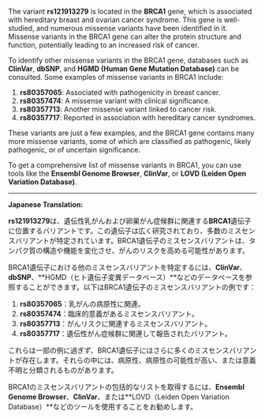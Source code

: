 The variant **rs121913279** is located in the **BRCA1** gene, which is associated with hereditary breast and ovarian cancer syndrome. This gene is well-studied, and numerous missense variants have been identified in it. Missense variants in the BRCA1 gene can alter the protein structure and function, potentially leading to an increased risk of cancer.

To identify other missense variants in the BRCA1 gene, databases such as **ClinVar**, **dbSNP**, and **HGMD (Human Gene Mutation Database)** can be consulted. Some examples of missense variants in BRCA1 include:

1. **rs80357065**: Associated with pathogenicity in breast cancer.
2. **rs80357474**: A missense variant with clinical significance.
3. **rs80357713**: Another missense variant linked to cancer risk.
4. **rs80357717**: Reported in association with hereditary cancer syndromes.

These variants are just a few examples, and the BRCA1 gene contains many more missense variants, some of which are classified as pathogenic, likely pathogenic, or of uncertain significance.

To get a comprehensive list of missense variants in BRCA1, you can use tools like the **Ensembl Genome Browser**, **ClinVar**, or **LOVD (Leiden Open Variation Database)**.

---

**Japanese Translation:**

**rs121913279**は、遺伝性乳がんおよび卵巣がん症候群に関連する**BRCA1**遺伝子に位置するバリアントです。この遺伝子は広く研究されており、多数のミスセンスバリアントが特定されています。BRCA1遺伝子のミスセンスバリアントは、タンパク質の構造や機能を変化させ、がんのリスクを高める可能性があります。

BRCA1遺伝子における他のミスセンスバリアントを特定するには、**ClinVar**、**dbSNP**、**HGMD（ヒト遺伝子変異データベース）**などのデータベースを参照することができます。以下はBRCA1遺伝子のミスセンスバリアントの例です：

1. **rs80357065**：乳がんの病原性に関連。
2. **rs80357474**：臨床的意義があるミスセンスバリアント。
3. **rs80357713**：がんリスクに関連するミスセンスバリアント。
4. **rs80357717**：遺伝性がん症候群に関連して報告されたバリアント。

これらは一部の例に過ぎず、BRCA1遺伝子にはさらに多くのミスセンスバリアントが存在します。それらの中には、病原性、病原性の可能性が高い、または意義不明と分類されるものがあります。

BRCA1のミスセンスバリアントの包括的なリストを取得するには、**Ensembl Genome Browser**、**ClinVar**、または**LOVD（Leiden Open Variation Database）**などのツールを使用することをお勧めします。